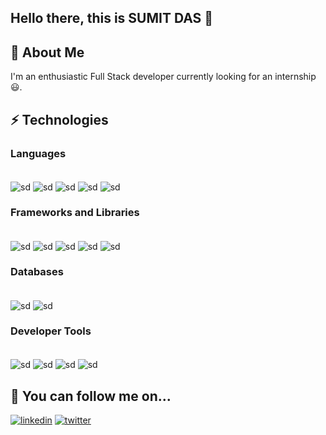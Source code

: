 ## Hello there, this is **SUMIT DAS** 👋

## 🚀 About Me
I'm an enthusiastic Full Stack developer currently looking for an internship 😃.
<br>

## ⚡ Technologies
### Languages
<div style="display: inline_block"><br>
  <img align="center" alt="sd" src="https://img.shields.io/badge/HTML5-E34F26?style=for-the-badge&logo=html5&logoColor=white">
  <img align="center" alt="sd" src="https://img.shields.io/badge/CSS3-1572B6?style=for-the-badge&logo=css3&logoColor=white">
  <img align="center" alt="sd" src="https://img.shields.io/badge/java-%23ED8B00.svg?style=for-the-badge&logo=java&logoColor=white">
  <img align="center" alt="sd" src="https://img.shields.io/badge/JavaScript-323330?style=for-the-badge&logo=javascript&logoColor=F7DF1E">
  <img align="center" alt="sd" src="https://img.shields.io/badge/C-00599C?style=for-the-badge&logo=c&logoColor=white">
</div>

### Frameworks and Libraries
<div style style="display: inline_block"><br>
    <img align="center" alt="sd" src="https://img.shields.io/badge/React-20232A?style=for-the-badge&logo=react&logoColor=61DAFB">
    <img align="center" alt="sd" src="https://img.shields.io/badge/Node.js-339933?style=for-the-badge&logo=nodedotjs&logoColor=white">
    <img align="center" alt="sd" src="https://img.shields.io/badge/Express.js-000000?style=for-the-badge&logo=express&logoColor=white">
    <img align="center" alt="sd" src="https://img.shields.io/badge/Bootstrap-563D7C?style=for-the-badge&logo=bootstrap&logoColor=white"> 
    <img align="center" alt="sd" src="https://img.shields.io/badge/Tailwind_CSS-38B2AC?style=for-the-badge&logo=tailwind-css&logoColor=white"> 
</div>

### Databases
<div style style="display: inline_block"><br>
    <img align="center" alt="sd" src="https://img.shields.io/badge/MongoDB-4EA94B?style=for-the-badge&logo=mongodb&logoColor=white">
    <img align="center" alt="sd" src="https://img.shields.io/badge/Firebase-039BE5?style=for-the-badge&logo=Firebase&logoColor=white">
</div>

### Developer Tools
<div style style="display: inline_block"><br>
    <img align="center" alt="sd" src="https://img.shields.io/badge/git-%23F05033.svg?style=for-the-badge&logo=git&logoColor=white">   
    <img align="center" alt="sd" src="https://img.shields.io/badge/github-%23121011.svg?style=for-the-badge&logo=github&logoColor=white">
    <img align="center" alt="sd" src="https://img.shields.io/badge/Visual%20Studio%20Code-0078d7.svg?style=for-the-badge&logo=visual-studio-code&logoColor=white">
    <img align="center" alt="sd" src="https://img.shields.io/badge/IntelliJIDEA-000000.svg?style=for-the-badge&logo=intellij-idea&logoColor=white">
</div>


## 🔗 You can follow me on...
[![linkedin](https://img.shields.io/badge/linkedin-0A66C2?style=for-the-badge&logo=linkedin&logoColor=white)](https://www.linkedin.com/in/sumit-das-a661b01ba/)
[![twitter](https://img.shields.io/badge/twitter-1DA1F2?style=for-the-badge&logo=twitter&logoColor=white)](https://twitter.com/sumitdas0849)
